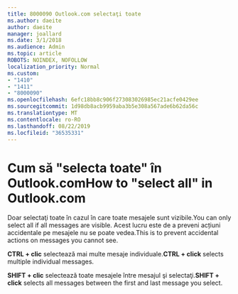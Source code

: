```yaml
---
title: 8000090 Outlook.com selectaţi toate
ms.author: daeite
author: daeite
manager: joallard
ms.date: 3/1/2018
ms.audience: Admin
ms.topic: article
ROBOTS: NOINDEX, NOFOLLOW
localization_priority: Normal
ms.custom:
- "1410"
- "1411"
- "8000090"
ms.openlocfilehash: 6efc18bb8c906f273083026985ec21acfe0429ee
ms.sourcegitcommit: 1d98db8acb9959aba3b5e308a567ade6b62da56c
ms.translationtype: MT
ms.contentlocale: ro-RO
ms.lasthandoff: 08/22/2019
ms.locfileid: "36535331"
---
```

# <a name="how-to-select-all-in-outlookcom"></a><span data-ttu-id="d1d1a-102">Cum să "selecta toate" în Outlook.com</span><span class="sxs-lookup"><span data-stu-id="d1d1a-102">How to "select all" in Outlook.com</span></span>

<span data-ttu-id="d1d1a-103">Doar selectaţi toate în cazul în care toate mesajele sunt vizibile.</span><span class="sxs-lookup"><span data-stu-id="d1d1a-103">You can only select all if all messages are visible.</span></span> <span data-ttu-id="d1d1a-104">Acest lucru este de a preveni acțiuni accidentale pe mesajele nu se poate vedea.</span><span class="sxs-lookup"><span data-stu-id="d1d1a-104">This is to prevent accidental actions on messages you cannot see.</span></span>

<span data-ttu-id="d1d1a-105">**CTRL + clic** selectează mai multe mesaje individuale.</span><span class="sxs-lookup"><span data-stu-id="d1d1a-105">**CTRL + click** selects multiple individual messages.</span></span>

<span data-ttu-id="d1d1a-106">**SHIFT + clic** selectează toate mesajele între mesajul şi selectaţi.</span><span class="sxs-lookup"><span data-stu-id="d1d1a-106">**SHIFT + click** selects all messages between the first and last message you select.</span></span>